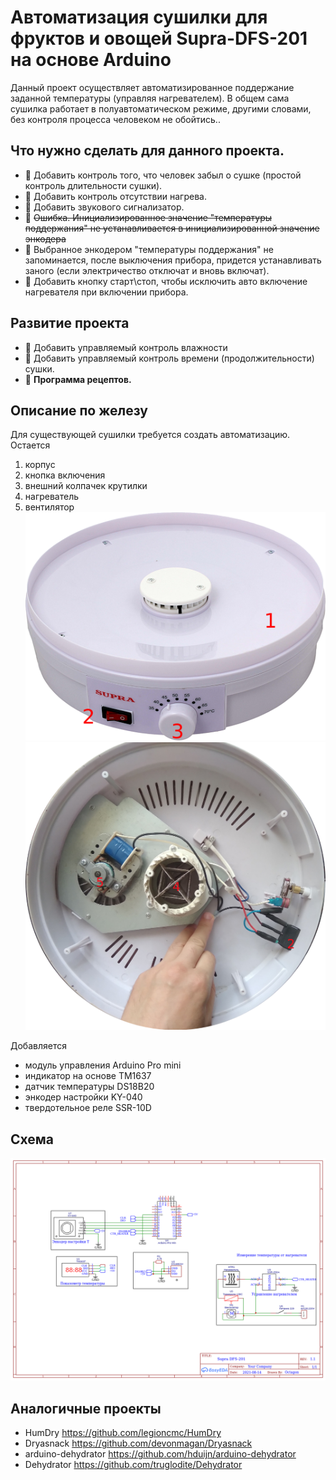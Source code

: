 Автоматизация сушилки для фруктов и овощей Supra-DFS-201 на основе Arduino
==========================================================================

Данный проект осуществляет автоматизированное поддержание заданной температуры (управляя нагревателем). В общем сама сушилка работает в полуавтоматическом режиме, другими словами, без контроля процесса человеком не обойтись..



Что нужно сделать для данного проекта.
--------------------------------------
- :black_square_button: Добавить контроль того, что человек забыл о сушке (простой контроль длительности сушки).
- :black_square_button: Добавить контроль отсутствии нагрева.
- :black_square_button: Добавить звукового сигнализатор.
- :black_square_button: ~~Ошибка. Инициализированное значение "температуры поддержания" не устанавливается в инициализированной значение энкодера~~
- :black_square_button: Выбранное энкодером "температуры поддержания" не запоминается, после выключения прибора, придется устанавливать заного (если электричество отключат и вновь включат).
- :black_square_button: Добавить кнопку старт\стоп, чтобы исключить авто включение нагревателя при включении прибора.

Развитие проекта
----------------
- :black_square_button: Добавить управляемый контроль влажности
- :black_square_button: Добавить управляемый контроль времени (продолжительности) сушки.
- :black_square_button: **Программа рецептов.**




Описание по железу
------------------

Для существующей сушилки требуется создать автоматизацию. 
Остается 
 1. корпус
 1. кнопка включения
 1. внешний колпачек крутилки
 1. нагреватель
 1. вентилятор
 ![Вид1](https://raw.githubusercontent.com/Octagon80/fruitsDehydration/main/hardware-overview-1.png)
 ![Вид2](https://raw.githubusercontent.com/Octagon80/fruitsDehydration/main/hardware-overview-2.png)
 
 Добавляется
  - модуль управления Arduino Pro mini
  - индикатор на основе TM1637
  - датчик температуры DS18B20
  - энкодер настройки KY-040
  - твердотельное реле SSR-10D
  
  Схема
  -----
  
![Схема](https://raw.githubusercontent.com/Octagon80/fruitsDehydration/main/Schematic1.png  "Схема")


Аналогичные проекты
-------------------
- HumDry https://github.com/legioncmc/HumDry
- Dryasnack https://github.com/devonmagan/Dryasnack
- arduino-dehydrator https://github.com/hduijn/arduino-dehydrator
- Dehydrator https://github.com/truglodite/Dehydrator

